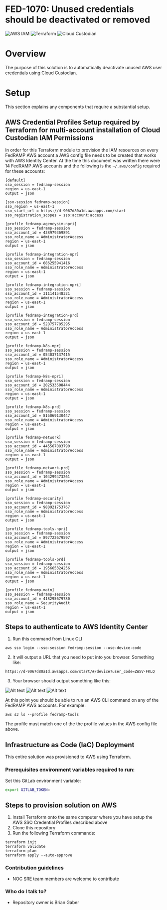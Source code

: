# FED-1070: Unused credentials should be deactivated or removed

![AWS IAM](https://img.shields.io/badge/AWS-IAM-orange?logo=aws)
![Terraform](https://img.shields.io/badge/Terraform-Applied-brightgreen?logo=crowdstrike)
![Cloud Custodian](https://img.shields.io/badge/Cloud%20Custodian-Enabled-blueviolet)

# Overview

The purpose of this solution is to automatically deactivate unused AWS user credentials using Cloud Custodian.

# Setup

This section explains any components that require a substantial setup.

## AWS Credential Profiles Setup required by Terraform for multi-account installation of Cloud Custodian IAM Permissions

In order for this Terraform module to provision the IAM resources on every FedRAMP AWS account a AWS config file needs to be created that works with AWS Identity Center.
At the time this document was written there were 14 FedRAMP AWS accounts and the following is the `~/.aws/config` required for these accounts:

```
[default]
sso_session = fedramp-session
region = us-east-1
output = json

[sso-session fedramp-session]
sso_region = us-east-1
sso_start_url = https://d-9067d80a1d.awsapps.com/start
sso_registration_scopes = sso:account:access

[profile fedramp-agencysim-npri]
sso_session = fedramp-session
sso_account_id = 438979369891
sso_role_name = AdministratorAccess
region = us-east-1
output = json

[profile fedramp-integration-npr]
sso_session = fedramp-session
sso_account_id = 686255941416
sso_role_name = AdministratorAccess
region = us-east-1
output = json

[profile fedramp-integration-npri]
sso_session = fedramp-session
sso_account_id = 311141548321
sso_role_name = AdministratorAccess
region = us-east-1
output = json

[profile fedramp-integration-prd]
sso_session = fedramp-session
sso_account_id = 528757785295
sso_role_name = AdministratorAccess
region = us-east-1
output = json

[profile fedramp-k8s-npr]
sso_session = fedramp-session
sso_account_id = 054037137415
sso_role_name = AdministratorAccess
region = us-east-1
output = json

[profile fedramp-k8s-npri]
sso_session = fedramp-session
sso_account_id = 202533508444
sso_role_name = AdministratorAccess
region = us-east-1
output = json

[profile fedramp-k8s-prd]
sso_session = fedramp-session
sso_account_id = 816069130447
sso_role_name = AdministratorAccess
region = us-east-1
output = json

[profile fedramp-network]
sso_session = fedramp-session
sso_account_id = 445567083790
sso_role_name = AdministratorAccess
region = us-east-1
output = json

[profile fedramp-network-prd]
sso_session = fedramp-session
sso_account_id = 104299473261
sso_role_name = AdministratorAccess
region = us-east-1
output = json

[profile fedramp-security]
sso_session = fedramp-session
sso_account_id = 980921753767
sso_role_name = AdministratorAccess
region = us-east-1
output = json

[profile fedramp-tools-npri]
sso_session = fedramp-session
sso_account_id = 897722679597
sso_role_name = AdministratorAccess
region = us-east-1
output = json

[profile fedramp-tools-prd]
sso_session = fedramp-session
sso_account_id = 195665324256
sso_role_name = AdministratorAccess
region = us-east-1
output = json

[profile fedramp-main]
sso_session = fedramp-session
sso_account_id = 418295679780
sso_role_name = SecurityAudit
region = us-east-1
output = json
```

## Steps to authenticate to AWS Identity Center

1.  Run this command from Linux CLI

```
aws sso login --sso-session fedramp-session --use-device-code
```

2. It will output a URL that you need to put into you browser.  Something like:

```
https://d-9067d80a1d.awsapps.com/start/#/device?user_code=ZWSV-FKLQ
```

3.  Your browser should output something like this:

![Alt text](images/aws-sso-login-1.png?raw=true "First browser response")
![Alt text](images/aws-sso-login-2.png?raw=true "Second browser response")
![Alt text](images/aws-sso-login-3.png?raw=true "Third browser response")

At this point you should be able to run an AWS CLI command on any of the FedRAMP AWS accounts.  For example:

```
aws s3 ls --profile fedramp-tools
```

The profile must match one of the the profile values in the AWS config file above.

## Infrastructure as Code (IaC) Deployment

This entire solution was provisioned to AWS using Terraform.

### Prerequisites environment variables required to run:

Set this GitLab environment variable:

```bash
export GITLAB_TOKEN=
```

## Steps to provision solution on AWS

1. Install Terraform onto the same computer where you have setup the AWS SSO Credential Profiles described above
2. Clone this repository
3. Run the following Terraform commands:
```
terraform init
terraform validate
terraform plan
terraform apply --auto-approve
```

### Contribution guidelines ###

* NOC SRE team members are welcome to contribute

### Who do I talk to? ###

* Repository owner is Brian Gaber
